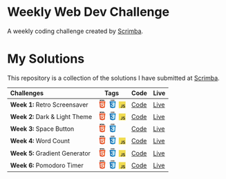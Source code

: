 # Weekly Web Dev Challenge
A weekly coding challenge created by [Scrimba](https://scrimba.com/learn/weeklychallenge).

# My Solutions

This repository is a collection of the solutions I have submitted at [Scrimba](https://scrimba.com/learn/weeklychallenge).


| Challenges  |  Tags | Code | Live |
|:-------------|---|---|---|
| **Week 1:** Retro Screensaver | <img src="https://raw.githubusercontent.com/devicons/devicon/master/icons/html5/html5-original-wordmark.svg" alt="html5" width="20" height="20"/> <img src="https://raw.githubusercontent.com/devicons/devicon/master/icons/css3/css3-original-wordmark.svg" alt="css3" width="20" height="20"/> <a href="https://developer.mozilla.org/en-US/docs/Web/JavaScript" target="_blank" rel="noreferrer"><img src="https://raw.githubusercontent.com/devicons/devicon/master/icons/javascript/javascript-original.svg" alt="javascript" width="16" height="16"/></a> | [Code](https://github.com/aramatsolrac/weekly-web-dev-challenge/tree/main/week_1)|[Live](https://aramatsolrac.github.io/weekly-web-dev-challenge/week_1) |
| **Week 2:** Dark & Light Theme | <img src="https://raw.githubusercontent.com/devicons/devicon/master/icons/html5/html5-original-wordmark.svg" alt="html5" width="20" height="20"/> <img src="https://raw.githubusercontent.com/devicons/devicon/master/icons/css3/css3-original-wordmark.svg" alt="css3" width="20" height="20"/> <a href="https://developer.mozilla.org/en-US/docs/Web/JavaScript" target="_blank" rel="noreferrer"><img src="https://raw.githubusercontent.com/devicons/devicon/master/icons/javascript/javascript-original.svg" alt="javascript" width="16" height="16"/></a> | [Code](https://github.com/aramatsolrac/weekly-web-dev-challenge/tree/main/week_2)|[Live](https://aramatsolrac.github.io/weekly-web-dev-challenge/week_2) |
| **Week 3:** Space Button | <img src="https://raw.githubusercontent.com/devicons/devicon/master/icons/html5/html5-original-wordmark.svg" alt="html5" width="20" height="20"/> <img src="https://raw.githubusercontent.com/devicons/devicon/master/icons/css3/css3-original-wordmark.svg" alt="css3" width="20" height="20"/> | [Code](https://github.com/aramatsolrac/weekly-web-dev-challenge/tree/main/week_3)|[Live](https://aramatsolrac.github.io/weekly-web-dev-challenge/week_3) |
| **Week 4:** Word Count | <img src="https://raw.githubusercontent.com/devicons/devicon/master/icons/html5/html5-original-wordmark.svg" alt="html5" width="20" height="20"/> <img src="https://raw.githubusercontent.com/devicons/devicon/master/icons/css3/css3-original-wordmark.svg" alt="css3" width="20" height="20"/> <a href="https://developer.mozilla.org/en-US/docs/Web/JavaScript" target="_blank" rel="noreferrer"><img src="https://raw.githubusercontent.com/devicons/devicon/master/icons/javascript/javascript-original.svg" alt="javascript" width="16" height="16"/></a> | [Code](https://github.com/aramatsolrac/weekly-web-dev-challenge/tree/main/week_4)|[Live](https://aramatsolrac.github.io/weekly-web-dev-challenge/week_4) |
| **Week 5:** Gradient Generator | <img src="https://raw.githubusercontent.com/devicons/devicon/master/icons/html5/html5-original-wordmark.svg" alt="html5" width="20" height="20"/> <img src="https://raw.githubusercontent.com/devicons/devicon/master/icons/css3/css3-original-wordmark.svg" alt="css3" width="20" height="20"/> <a href="https://developer.mozilla.org/en-US/docs/Web/JavaScript" target="_blank" rel="noreferrer"><img src="https://raw.githubusercontent.com/devicons/devicon/master/icons/javascript/javascript-original.svg" alt="javascript" width="16" height="16"/></a> | [Code](https://github.com/aramatsolrac/weekly-web-dev-challenge/tree/main/week_5)|[Live](https://aramatsolrac.github.io/weekly-web-dev-challenge/week_5) |
| **Week 6:** Pomodoro Timer | <img src="https://raw.githubusercontent.com/devicons/devicon/master/icons/html5/html5-original-wordmark.svg" alt="html5" width="20" height="20"/> <img src="https://raw.githubusercontent.com/devicons/devicon/master/icons/css3/css3-original-wordmark.svg" alt="css3" width="20" height="20"/> <a href="https://developer.mozilla.org/en-US/docs/Web/JavaScript" target="_blank" rel="noreferrer"><img src="https://raw.githubusercontent.com/devicons/devicon/master/icons/javascript/javascript-original.svg" alt="javascript" width="16" height="16"/></a> | [Code](https://github.com/aramatsolrac/weekly-web-dev-challenge/tree/main/week_6)|[Live](https://aramatsolrac.github.io/weekly-web-dev-challenge/week_6) |

